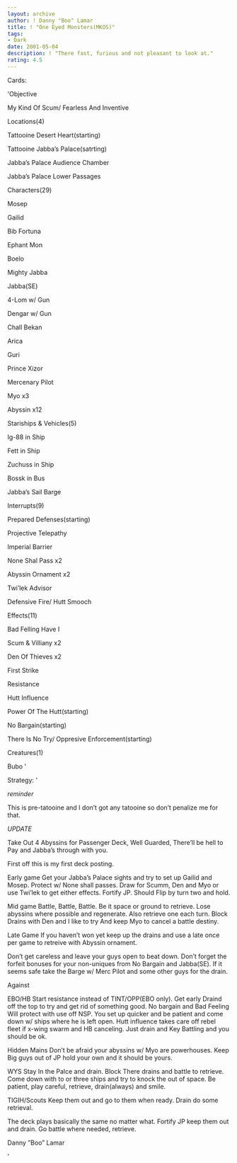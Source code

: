 ```yaml
---
layout: archive
author: ! Danny "Boo" Lamar
title: ! "One Eyed Monsters(MKOS)"
tags:
- Dark
date: 2001-05-04
description: ! "There fast, furious and not pleasant to look at."
rating: 4.5
---
```

Cards: 

'Objective

My Kind Of Scum/ Fearless And Inventive


Locations(4)

Tattooine Desert Heart(starting)

Tattooine Jabba’s Palace(satrting)

Jabba’s Palace Audience Chamber

Jabba’s Palace Lower Passages


Characters(29)

Mosep

Gailid

Bib Fortuna

Ephant Mon

Boelo

Mighty Jabba

Jabba(SE)

4-Lom w/ Gun

Dengar w/ Gun

Chall Bekan

Arica

Guri

Prince Xizor

Mercenary Pilot

Myo x3

Abyssin x12


Stariships & Vehicles(5)

Ig-88 in Ship

Fett in Ship

Zuchuss in Ship

Bossk in Bus

Jabba’s Sail Barge


Interrupts(9)

Prepared Defenses(starting)

Projective Telepathy

Imperial Barrier

None Shal Pass x2

Abyssin Ornament x2

Twi’lek Advisor

Defensive Fire/ Hutt Smooch


Effects(11)

Bad Felling Have I

Scum & Villiany x2

Den Of Thieves x2

First Strike

Resistance

Hutt Influence

Power Of The Hutt(starting)

No Bargain(starting)

There Is No Try/ Oppresive Enforcement(starting)


Creatures(1)

Bubo '

Strategy: '

*reminder*

This is pre-tatooine and I don’t got any tatooine so don’t penalize me for that.


*UPDATE*

Take Out 4 Abyssins for Passenger Deck, Well Guarded, There’ll be hell to Pay and Jabba’s through with you.



First off this is my first deck posting.  


Early game  Get your Jabba’s Palace sights and try to set up Gailid and Mosep.  Protect w/ None shall passes. Draw for Scumm, Den and Myo or use Twi’lek to get either effects.  Fortify JP.  Should Flip by turn two and hold.


Mid game Battle, Battle, Battle. Be it space or ground to retrieve.  Lose abyssins where possible and regenerate.  Also retrieve one each turn.  Block Drains with Den and I like to try And keep Myo to cancel a battle destiny.


Late Game  If you haven’t won yet keep up the drains and use a late once per game to retreive with Abyssin ornament.


Don’t get careless and leave your guys open to beat down.  Don’t forget the forfeit bonuses for your non-uniques from No Bargain and Jabba(SE).  If it seems safe take the Barge w/ Merc Pilot and some other guys for the drain.


Against


EBO/HB  Start resistance instead of TINT/OPP(EBO only).  Get early Draind off the top to try and get rid of something good.  No bargain and Bad Feeling Will protect with use off NSP.  You set up quicker and be patient and come down w/ ships where he is left open.  Hutt influence takes care off rebel fleet if x-wing swarm and HB canceling.  Just drain and Key Battling and you should be ok.


Hidden Mains  Don’t be afraid your abyssins w/ Myo are powerhouses.  Keep Big guys out of JP hold your own and it should be yours.


WYS  Stay In the Palce and drain.  Block There drains and battle to retrieve.  Come down with to or three ships and try to knock the out of space.  Be patient, play careful, retrieve, drain(always) and smile.


TIGIH/Scouts  Keep them out and go to them when ready.  Drain do some retrieval.


The deck plays basically the same no matter what.  Fortify JP keep them out and drain.  Go battle where needed, retrieve.


Danny ”Boo” Lamar


'